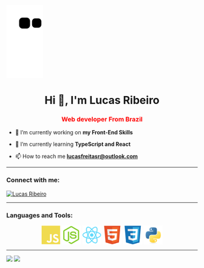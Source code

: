 ![Snake animation](https://github.com/lucazfreitaz/lucazfreitaz/blob/output/github-contribution-grid-snake.svg)

<h1 align="center">Hi 👋, I'm Lucas Ribeiro</h1>
<h3 align="center" style="color:red">Web developer From Brazil</h3>

- 🔭 I’m currently working on **my Front-End Skills**

- 🌱 I’m currently learning **TypeScript and React**

- 📫 How to reach me **lucasfreitasr@outlook.com**

---
<h3 align="left">Connect with me:</h3>
<p align="left">

  <a href="https://www.linkedin.com/in/lucasfreitaz/" target="blank"><img align="center" src="https://raw.githubusercontent.com/rahuldkjain/github-profile-readme-generator/master/src/images/icons/Social/linked-in-alt.svg" alt="Lucas Ribeiro" height="30" width="40" />
  </a>
</p>

---
<h3 align="left">Languages and Tools:</h3>

<p align="center"> 

  <img align="center" alt="Rafa-Js" height="50" width="50" src="https://raw.githubusercontent.com/devicons/devicon/master/icons/javascript/javascript-plain.svg">
  <img align="center" alt="Rafa-Python" height="50" width="50" src="https://raw.githubusercontent.com/devicons/devicon/master/icons/nodejs/nodejs-original.svg">
  <img align="center" alt="Rafa-React" height="50" width="50" src="https://raw.githubusercontent.com/devicons/devicon/master/icons/react/react-original.svg">
  <img align="center" alt="Rafa-HTML" height="50" width="50" src="https://raw.githubusercontent.com/devicons/devicon/master/icons/html5/html5-original.svg">
  <img align="center" alt="Rafa-CSS" height="50" width="50" src="https://raw.githubusercontent.com/devicons/devicon/master/icons/css3/css3-original.svg">
  <img align="center" alt="Rafa-Python" height="50" width="50" src="https://raw.githubusercontent.com/devicons/devicon/master/icons/python/python-original.svg">

</p>

---
<!---Most Used Languages--->
<div>
  <img height="180rem" src="https://github-readme-stats.vercel.app/api/top-langs/?username=zeer0e1&&layout=compact&theme=radical)](https://github.com/anuraghazra/github-readme-stats" />
  
<img height="180em" src= "https://streak-stats.demolab.com?user=zeer0e1&theme=dracula)](https://git.io/streak-stats)" />

<!---GitHub Stats--->

<!---Streak Stats--->


</div>

